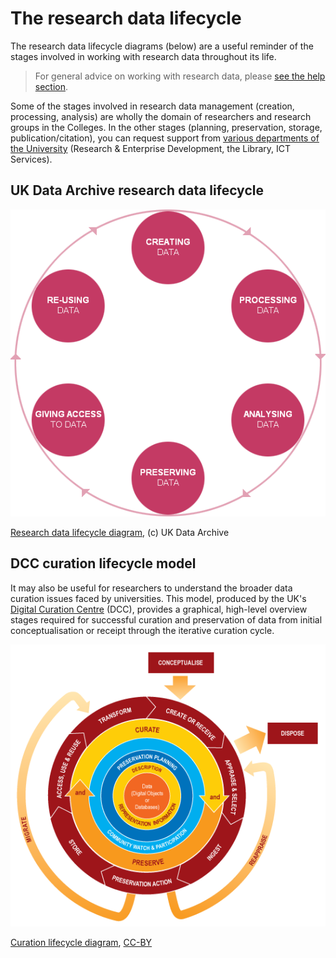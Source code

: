 # The research data lifecycle

The research data lifecycle diagrams (below) are a useful reminder of the stages involved in working with research data throughout its life.

> For general advice on working with research data, please [see the help section](https://orbital.lincoln.ac.uk/training-help).

Some of the stages involved in research data management (creation, processing, analysis) are wholly the domain of researchers and research groups in the Colleges. In the other stages (planning, preservation, storage, publication/citation), you can request support from [various departments of the University](https://orbital.lincoln.ac.uk/training-help) (Research & Enterprise Development, the Library, ICT Services).

## UK Data Archive research data lifecycle

![Research data lifecycle diagram](https://github.com/unilincoln/RDM/blob/master/images/data_lifecycle.png?raw=true)  

[Research data lifecycle diagram](http://data-archive.ac.uk/create-manage/life-cycle), (c) UK Data Archive

## DCC curation lifecycle model

It may also be useful for researchers to understand the broader data curation issues faced by universities. This model, produced by the UK's [Digital Curation Centre](http://www.dcc.ac.uk/) (DCC), provides a graphical, high-level overview stages required for successful curation and preservation of data from initial conceptualisation or receipt through the iterative curation cycle.

![Curation lifecycle diagram](https://github.com/unilincoln/RDM/blob/master/images/lifecycle_web.png?raw=true)

[Curation lifecycle diagram](http://www.dcc.ac.uk/resources/curation-lifecycle-model), [CC-BY](http://creativecommons.org/licenses/by/2.5/scotland/)